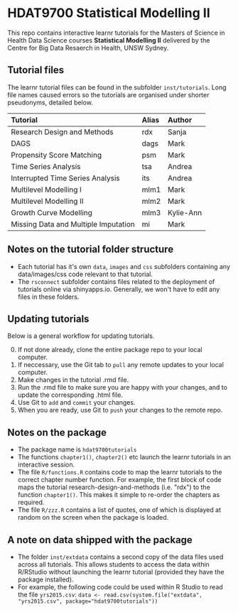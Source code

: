 # HDAT9700 Statistical Modelling II

This repo contains interactive learnr tutorials for the Masters of Science in Health Data Science courses **Statistical Modelling II** delivered by the Centre for Big Data Resaerch in Health, UNSW Sydney.

## Tutorial files

The learnr tutorial files can be found in the subfolder `inst/tutorials`. Long file names caused errors so the tutorials are organised under shorter pseudonyms, detailed below.

| Tutorial                              | Alias   | Author    |
| :---                                  | :---    | :---      |
| Research Design and Methods           | rdx     | Sanja     |
| DAGS                                  | dags    | Mark      |
| Propensity Score Matching             | psm     | Mark      |
| Time Series Analysis                  | tsa     | Andrea    |
| Interrupted Time Series Analysis      | its     | Andrea    |
| Multilevel Modelling I                | mlm1    | Mark      |
| Multilevel Modelling II               | mlm2    | Mark      |
| Growth Curve Modelling                | mlm3    | Kylie-Ann |
| Missing Data and Multiple Imputation  | mi      | Mark      |


## Notes on the tutorial folder structure
* Each tutorial has it's own `data`, `images` and `css` subfolders containing any data/images/css code relevant to that tutorial. 
* The `rsconnect` subfolder contains files related to the deployment of tutorials online via shinyapps.io. Generally, we won't have to edit any files in these folders.

## Updating tutorials

Below is a general workflow for updating tutorials.

0. If not done already, clone the entire package repo to your local computer. 
1. If neccessary, use the Git tab to `pull` any remote updates to your local computer.
2. Make changes in the tutorial .rmd file.
3. Run the .rmd file to make sure you are happy with your changes, and to update the corresponding .html file.
4. Use Git to `add` and `commit` your changes. 
5. When you are ready, use Git to `push` your changes to the remote repo.

## Notes on the package
* The package name is `hdat9700tutorials`
* The functions `chapter1()`, `chapter2()` etc launch the learnr tutorials in an interactive session.
* The file `R/functions.R` contains code to map the learnr tutorials to the correct chapter number function. For example, the first block of code maps the tutorial research-design-and-methods (i.e. "rdx") to the function `chapter1()`. This makes it simple to re-order the chapters as required.
* The file `R/zzz.R` contains a list of quotes, one of which is displayed at random on the screen when the package is loaded. 

## A note on data shipped with the package 
* The folder `inst/extdata` contains a second copy of the data files used across all tutorials. This allows students to access the data within R/RStudio without launching the learnr tutorial (provided they have the package installed). 
* For example, the following code could be used within R Studio to read the file `yrs2015.csv`: `data <- read.csv(system.file("extdata", "yrs2015.csv", package="hdat9700tutorials"))`
